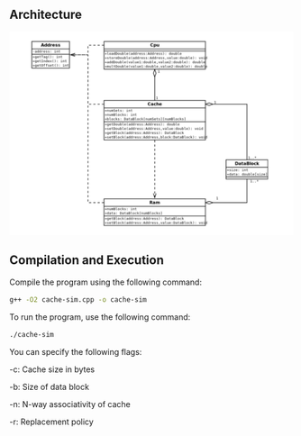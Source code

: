 
## Architecture
![Image](arch.png)

## Compilation and Execution

Compile the program using the following command:

```bash
g++ -O2 cache-sim.cpp -o cache-sim
```
To run the program, use the following command:
```bash
./cache-sim
```
You can specify the following flags:

-c: Cache size in bytes

-b: Size of data block

-n: N-way associativity of cache

-r: Replacement policy
